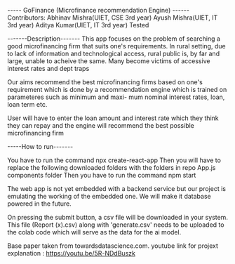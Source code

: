 ----- GoFinance (Microfinance recommendation Engine) ------
Contributors: 
            Abhinav Mishra(UIET, CSE 3rd year)
            Ayush Mishra(UIET, IT 3rd year)
            Aditya Kumar(UIET, IT 3rd year)
 Tested
 
 
 -------Description-------
 This app focuses on the problem of searching a good microfinancing firm that suits one's requirements. In rural setting, due to lack of information and technological
 access, rural public is, by far and large, unable to acheive the same. 
 Many become victims of accessive interest rates and dept traps
 
 Our aims recommend the best microfinancing firms based on one's requirement which is done by a recommendation engine which is trained on parameteres such as minimum and maxi-
 mum nominal interest rates, loan, loan term etc.
 
 User will have to enter the loan amount and interest rate which they think they can repay and the engine will recommend the best possible microfinancing firm
 
 -----How to run-------
 
 You have to run the command npx create-react-app
 Then you will have to replace the following downloaded folders with the folders in repo
      App.js
      components folder
 Then you have to run the command npm start
 
 The web app is not yet embedded with a backend service but our project is emulating the working of the embedded one. We will make it database powered in the future.
 
 On pressing the submit button, a csv file will be downloaded in your system. This file (Report (x).csv) along with 'generate.csv' needs to be uploaded to the colab code
 which will serve as the data for the ai model.
 
 Base paper taken from towardsdatascience.com.
 youtube link for projext explanation : https://youtu.be/5R-NDdBuszk
